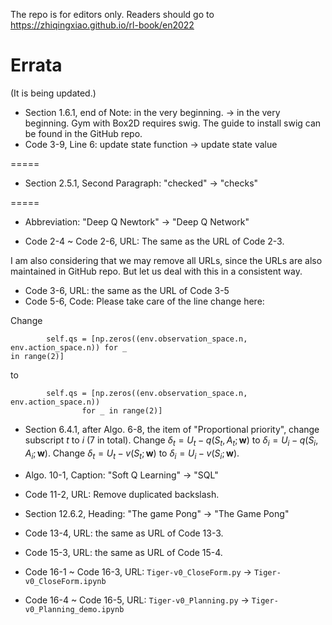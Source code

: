 The repo is for editors only. Readers should go to https://zhiqingxiao.github.io/rl-book/en2022

# Errata

(It is being updated.)

- Section 1.6.1, end of Note: in the very beginning. -> in the very beginning. Gym with Box2D requires swig. The guide to install swig can be found in the GitHub repo.
- Code 3-9, Line 6: update state function -> update state value

=====

- Section 2.5.1, Second Paragraph:  "checked" -> "checks"

=====

- Abbreviation: "Deep Q Newtork" -> "Deep Q Network"

- Code 2-4 ~ Code 2-6, URL: The same as the URL of Code 2-3.

I am also considering that we may remove all URLs, since the URLs are also maintained in GitHub repo. But let us deal with this in a consistent way.

- Code 3-6, URL: the same as the URL of Code 3-5
- Code 5-6, Code: Please take care of the line change here:

Change
```
        self.qs = [np.zeros((env.observation_space.n, env.action_space.n)) for _
in range(2)]
```
to
```
        self.qs = [np.zeros((env.observation_space.n, env.action_space.n))
                for _ in range(2)]
```

- Section 6.4.1, after Algo. 6-8, the item of "Proportional priority", change subscript $t$ to $i$ (7 in total). Change $\delta_t=U_t-q(\mathsfit{S}_t,\mathsfit{A}_t;\mathbf{w})$ to $\delta_i=U_i-q(\mathsfit{S}_i,\mathsfit{A}_i;\mathbf{w})$.
Change $\delta_t=U_t-v(\mathsfit{S}_t;\mathbf{w})$ to $\delta_i=U_i-v(\mathsfit{S}_i;\mathbf{w})$.

- Algo. 10-1, Caption: "Soft Q Learning" -> "SQL"
- Code 11-2, URL: Remove duplicated backslash.
- Section 12.6.2, Heading: "The game Pong" -> "The Game Pong"
- Code 13-4, URL: the same as URL of Code 13-3.
- Code 15-3, URL: the same as URL of Code 15-4.
- Code 16-1 ~ Code 16-3, URL: `Tiger-v0_CloseForm.py` -> `Tiger-v0_CloseForm.ipynb`
- Code 16-4 ~ Code 16-5, URL: `Tiger-v0_Planning.py` -> `Tiger-v0_Planning_demo.ipynb`
